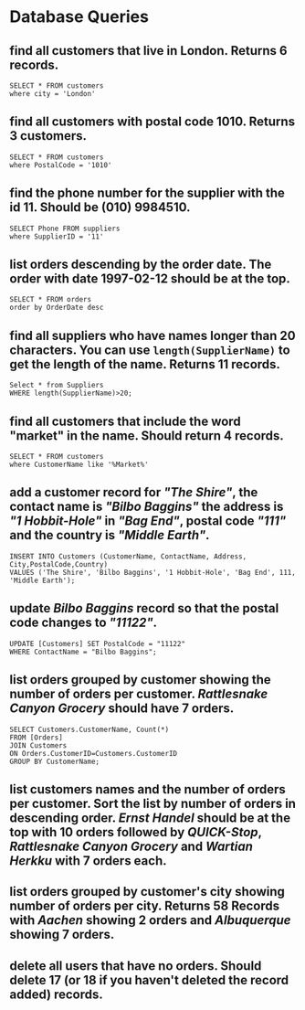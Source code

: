 # Database Queries

## find all customers that live in London. Returns 6 records.
    SELECT * FROM customers
    where city = 'London'
## find all customers with postal code 1010. Returns 3 customers.
    SELECT * FROM customers
    where PostalCode = '1010'
## find the phone number for the supplier with the id 11. Should be (010) 9984510.
    SELECT Phone FROM suppliers
    where SupplierID = '11'
## list orders descending by the order date. The order with date 1997-02-12 should be at the top.
    SELECT * FROM orders
    order by OrderDate desc
## find all suppliers who have names longer than 20 characters. You can use `length(SupplierName)` to get the length of the name. Returns 11 records.
    Select * from Suppliers
    WHERE length(SupplierName)>20;
## find all customers that include the word "market" in the name. Should return 4 records.
    SELECT * FROM customers
    where CustomerName like '%Market%'
## add a customer record for _"The Shire"_, the contact name is _"Bilbo Baggins"_ the address is _"1 Hobbit-Hole"_ in _"Bag End"_, postal code _"111"_ and the country is _"Middle Earth"_.
    INSERT INTO Customers (CustomerName, ContactName, Address, City,PostalCode,Country) 
    VALUES ('The Shire', 'Bilbo Baggins', '1 Hobbit-Hole', 'Bag End', 111, 'Middle Earth');
## update _Bilbo Baggins_ record so that the postal code changes to _"11122"_.
    UPDATE [Customers] SET PostalCode = "11122" 
    WHERE ContactName = "Bilbo Baggins";
## list orders grouped by customer showing the number of orders per customer. _Rattlesnake Canyon Grocery_ should have 7 orders.
    SELECT Customers.CustomerName, Count(*)
    FROM [Orders] 
    JOIN Customers 
    ON Orders.CustomerID=Customers.CustomerID 
    GROUP BY CustomerName;
## list customers names and the number of orders per customer. Sort the list by number of orders in descending order. _Ernst Handel_ should be at the top with 10 orders followed by _QUICK-Stop_, _Rattlesnake Canyon Grocery_ and _Wartian Herkku_ with 7 orders each.

## list orders grouped by customer's city showing number of orders per city. Returns 58 Records with _Aachen_ showing 2 orders and _Albuquerque_ showing 7 orders.

## delete all users that have no orders. Should delete 17 (or 18 if you haven't deleted the record added) records.
